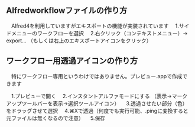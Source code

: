 
## Alfredworkflowファイルの作り方

　Alfred4を利用していますがエキスポートの機能が実装されています
　1.サイドメニューのワークフローを選択
　2.右クリック（コンテキストメニュー）→ export...
  （もしくは右上のエキスポートアイコンをクリック）


## ワークフロー用透過アイコンの作り方

　特にワークフロー専用というわけではありません。プレビュー.appで作成できます

　1.プレビューで開く
　2.インスタントアルファモードにする
  （表示→マークアップツールバーを表示→選択ツールアイコン）
　3.透過させたい部分（色）をドラッグさせて選択
　4.⌘Xで透過（何度でも実行可能、.pingに変換すると元ファイルは無くなるので注意）
　5.保存